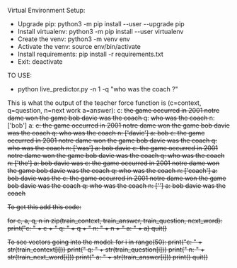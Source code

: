 Virtual Environment Setup:
- Upgrade pip: python3 -m pip install --user --upgrade pip
- Install virtualenv: python3 -m pip install --user virtualenv
- Create the venv: python3 -m venv env
- Activate the venv: source env/bin/activate
- Install requirements: pip install -r requirements.txt
- Exit: deactivate

TO USE:
- python live_predictor.py -n 1 -q "who was the coach ?"

This is what the output of the teacher force function is (c=context, q=question, n=next work a=answer):
c: <s> the game occurred in 2001 notre dame won the game bob davie was the coach </s>  q: <s> who was the coach </s>  n: ['bob'] a: <s>
c: <s> the game occurred in 2001 notre dame won the game bob davie was the coach </s>  q: <s> who was the coach </s>  n: ['davie'] a: <s> bob
c: <s> the game occurred in 2001 notre dame won the game bob davie was the coach </s>  q: <s> who was the coach </s>  n: ['was'] a: <s> bob davie
c: <s> the game occurred in 2001 notre dame won the game bob davie was the coach </s>  q: <s> who was the coach </s>  n: ['the'] a: <s> bob davie was
c: <s> the game occurred in 2001 notre dame won the game bob davie was the coach </s>  q: <s> who was the coach </s>  n: ['coach'] a: <s> bob davie was the
c: <s> the game occurred in 2001 notre dame won the game bob davie was the coach </s>  q: <s> who was the coach </s>  n: ['</s>'] a: <s> bob davie was the coach

To get this add this code:

for c, a, q, n in zip(train_context, train_answer, train_question, next_word):
    print("c: " + c + " q: " + q + " n: " + n + " a: " + a)
quit()

To see vectors going into the model:
for i in range(50):
    print("c: " + str(train_context[i]))
    print(" q: " + str(train_question[i]))
    print(" n: " + str(train_next_word[i]))
    print(" a: " + str(train_answer[i]))
    print()
quit()